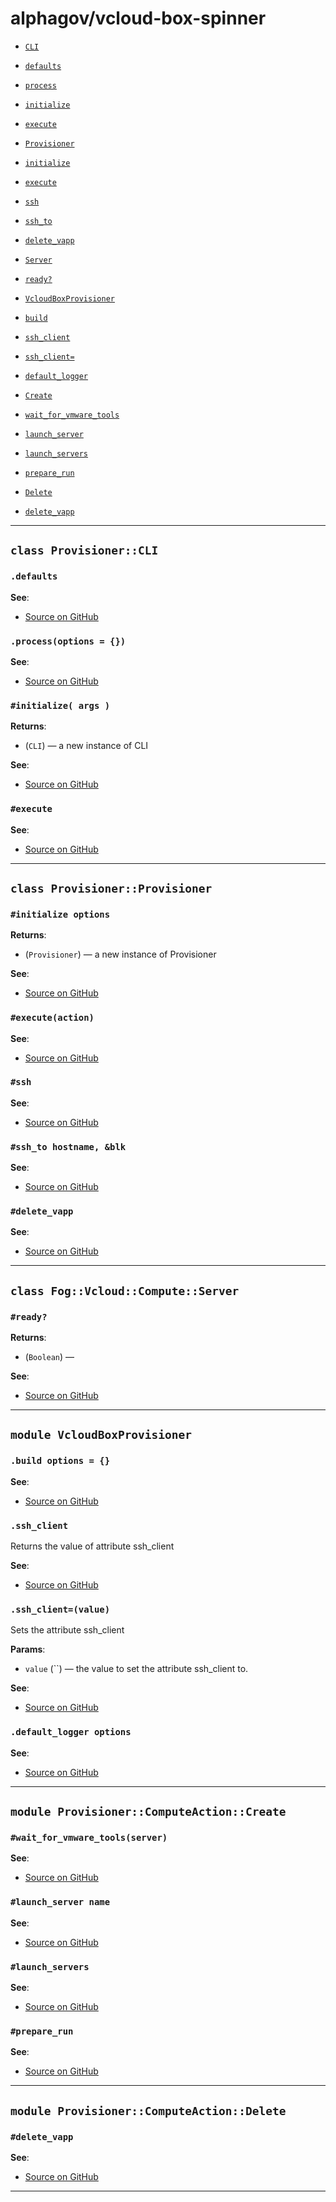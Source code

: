 # alphagov/vcloud-box-spinner

- [`CLI`](#class-provisionercli)
 - [`defaults`](#defaults)
 - [`process`](#processoptions--)
 - [`initialize`](#initialize-args-)
 - [`execute`](#execute)

- [`Provisioner`](#class-provisionerprovisioner)
 - [`initialize`](#initialize-options)
 - [`execute`](#executeaction)
 - [`ssh`](#ssh)
 - [`ssh_to`](#ssh_to-hostname-blk)
 - [`delete_vapp`](#delete_vapp)

- [`Server`](#class-fogvcloudcomputeserver)
 - [`ready?`](#ready)

- [`VcloudBoxProvisioner`](#module-vcloudboxprovisioner)
 - [`build`](#build-options--)
 - [`ssh_client`](#ssh_client)
 - [`ssh_client=`](#ssh_clientvalue)
 - [`default_logger`](#default_logger-options)

- [`Create`](#module-provisionercomputeactioncreate)
 - [`wait_for_vmware_tools`](#wait_for_vmware_toolsserver)
 - [`launch_server`](#launch_server-name)
 - [`launch_servers`](#launch_servers)
 - [`prepare_run`](#prepare_run)

- [`Delete`](#module-provisionercomputeactiondelete)
 - [`delete_vapp`](#delete_vapp)

---

## `class Provisioner::CLI`


### `.defaults`



**See**:
- [Source on GitHub](https://github.com/alphagov/vcloud-box-spinner/blob/master/lib/provisioner/cli.rb#L9)

### `.process(options = {})`



**See**:
- [Source on GitHub](https://github.com/alphagov/vcloud-box-spinner/blob/master/lib/provisioner/cli.rb#L21)

### `#initialize( args )`


**Returns**:

- (`CLI`) — a new instance of CLI


**See**:
- [Source on GitHub](https://github.com/alphagov/vcloud-box-spinner/blob/master/lib/provisioner/cli.rb#L57)

### `#execute`



**See**:
- [Source on GitHub](https://github.com/alphagov/vcloud-box-spinner/blob/master/lib/provisioner/cli.rb#L61)

---

## `class Provisioner::Provisioner`


### `#initialize options`


**Returns**:

- (`Provisioner`) — a new instance of Provisioner


**See**:
- [Source on GitHub](https://github.com/alphagov/vcloud-box-spinner/blob/master/lib/provisioner/provisioner.rb#L8)

### `#execute(action)`



**See**:
- [Source on GitHub](https://github.com/alphagov/vcloud-box-spinner/blob/master/lib/provisioner/provisioner.rb#L13)

### `#ssh`



**See**:
- [Source on GitHub](https://github.com/alphagov/vcloud-box-spinner/blob/master/lib/provisioner/provisioner.rb#L66)

### `#ssh_to hostname, &blk`



**See**:
- [Source on GitHub](https://github.com/alphagov/vcloud-box-spinner/blob/master/lib/provisioner/provisioner.rb#L74)

### `#delete_vapp`



**See**:
- [Source on GitHub](https://github.com/alphagov/vcloud-box-spinner/blob/master/lib/provisioner/provisioner.rb#L132)

---

## `class Fog::Vcloud::Compute::Server`


### `#ready?`


**Returns**:

- (`Boolean`) — 


**See**:
- [Source on GitHub](https://github.com/alphagov/vcloud-box-spinner/blob/master/lib/fog/vcloud/compute/server_ready.rb#L6)

---

## `module VcloudBoxProvisioner`


### `.build options = {}`



**See**:
- [Source on GitHub](https://github.com/alphagov/vcloud-box-spinner/blob/master/lib/vcloud_box_provisioner.rb#L16)

### `.ssh_client`

Returns the value of attribute ssh_client


**See**:
- [Source on GitHub](https://github.com/alphagov/vcloud-box-spinner/blob/master/lib/vcloud_box_provisioner.rb#L23)

### `.ssh_client=(value)`

Sets the attribute ssh_client

**Params**:

- `value` (``) — the value to set the attribute ssh_client to.
  


**See**:
- [Source on GitHub](https://github.com/alphagov/vcloud-box-spinner/blob/master/lib/vcloud_box_provisioner.rb#L23)

### `.default_logger options`



**See**:
- [Source on GitHub](https://github.com/alphagov/vcloud-box-spinner/blob/master/lib/vcloud_box_provisioner.rb#L27)

---

## `module Provisioner::ComputeAction::Create`


### `#wait_for_vmware_tools(server)`



**See**:
- [Source on GitHub](https://github.com/alphagov/vcloud-box-spinner/blob/master/lib/provisioner/compute_action/create.rb#L146)

### `#launch_server name`



**See**:
- [Source on GitHub](https://github.com/alphagov/vcloud-box-spinner/blob/master/lib/provisioner/compute_action/create.rb#L157)

### `#launch_servers`



**See**:
- [Source on GitHub](https://github.com/alphagov/vcloud-box-spinner/blob/master/lib/provisioner/compute_action/create.rb#L174)

### `#prepare_run`



**See**:
- [Source on GitHub](https://github.com/alphagov/vcloud-box-spinner/blob/master/lib/provisioner/compute_action/create.rb#L178)

---

## `module Provisioner::ComputeAction::Delete`


### `#delete_vapp`



**See**:
- [Source on GitHub](https://github.com/alphagov/vcloud-box-spinner/blob/master/lib/provisioner/compute_action/delete.rb#L5)

---

